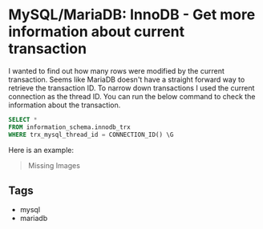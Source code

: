 # MySQL/MariaDB: InnoDB - Get more information about current transaction

I wanted to find out how many rows were modified by the current transaction. Seems like MariaDB doesn't have a straight forward way to retrieve the transaction ID. To narrow down transactions I used the current connection as the thread ID. You can run the below command to check the information about the transaction. 

```sql
SELECT * 
FROM information_schema.innodb_trx 
WHERE trx_mysql_thread_id = CONNECTION_ID() \G
```

Here is an example:

> Missing Images

## Tags

- mysql
- mariadb